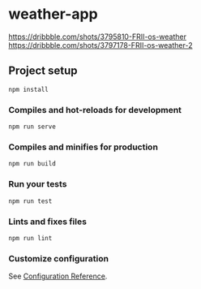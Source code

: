 # weather-app

https://dribbble.com/shots/3795810-FRII-os-weather
https://dribbble.com/shots/3797178-FRII-os-weather-2

## Project setup
```
npm install
```

### Compiles and hot-reloads for development
```
npm run serve
```

### Compiles and minifies for production
```
npm run build
```

### Run your tests
```
npm run test
```

### Lints and fixes files
```
npm run lint
```

### Customize configuration
See [Configuration Reference](https://cli.vuejs.org/config/).
